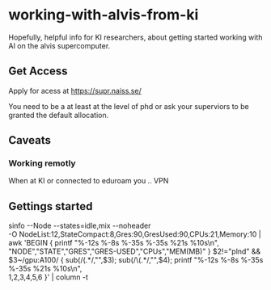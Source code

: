# working-with-alvis-from-ki

Hopefully, helpful info for KI researchers, about getting started working with AI on the alvis supercomputer.

## Get Access

Apply for acess at https://supr.naiss.se/

You need to be a at least at the level of phd or ask your superviors to be granted the default allocation.

## Caveats

### Working remotly

When at KI or connected to eduroam you ..
VPN
## Gettings started



sinfo --Node --states=idle,mix --noheader \
      -O NodeList:12,StateCompact:8,Gres:90,GresUsed:90,CPUs:21,Memory:10 |
awk 'BEGIN { printf "%-12s %-8s %-35s %-35s %21s %10s\n", \
                   "NODE","STATE","GRES","GRES-USED","CPUs","MEM(MB)" }
     $2!="plnd" && $3~/gpu:A100/ {
                   sub(/\(.*/,"",$3); sub(/\(.*/,"",$4);
                   printf "%-12s %-8s %-35s %-35s %21s %10s\n", \
                          $1,$2,$3,$4,$5,$6 }' |
column -t
